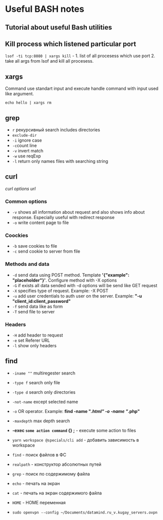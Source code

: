 # Useful BASH notes

## Tutorial about useful Bash utilities

## Kill process which listened particular port

`lsof -ti tcp:8080 | xargs kill` - 1. list of all procesess which use port 2. take all args from lsof and kill all procesess.

## xargs

Command use standart input and execute handle command with input used like argument.

`echo hello | xargs rm`

## grep

- `r` рекурсивный search includes directories
- `exclude-dir`
- `-i` ignore case
- `-c`count line
- `-v` invert match
- `-w` use reqExp
- `-l` return only names files with searching string

## curl

_curl options url_

### Common options

- `-v` shows all information about request and also shows info about response. Especially useful with redirect response
- `-o` write content page to file

### Coockies

- `-b` save cookies to file
- `-c` send cookie to server from file

### Methods and data

- `-d` send data using POST method. Template **'{"example": "placeholder"}'**. Configure method with -X options
- `-G` if exists all data sended with -d options will be send like GET request
- `-X` specifies type of request. Example: -X POST
- `-u` add user credentials to auth user on the server. Example: **"-u "client_id:client_password"**
- `-f` send data like as form
- `-T` send file to server

### Headers

- `-H` add header to request
- `-e` set Referer URL
- `-l` show only headers

## find

- `-iname ""` multiregester search
- `-type f` search only file
- `-type d` search only directories
- `-not-name` except selected name
- `-o` OR operator. Example: **find -name "_.html" -o -name "_.php"**
- `-maxdepth` max depth search
- **-exec `some action command` {} \;** - execute some action to files

- `yarn workspace @specials/cli add` - добавить зависимость в workspace
- `find` - поиск файлов в ФС
- `realpath` - конструктор абсолютных путей
- `grep` - поиск по содержимому файла
- `echo` - печать на экран
- `cat` - печать на экран содержимого файла
- `HOME` - HOME переменная
- `sudo openvpn --config ~/Documents/datamind.ru_v.kugay_servers.ovpn`
